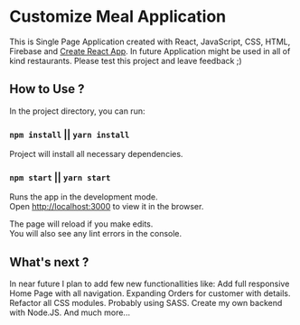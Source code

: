 # Customize Meal Application

This is Single Page Application created with React, JavaScript, CSS, HTML, Firebase and [Create React App](https://github.com/facebookincubator/create-react-app). 
In future Application might be used in all of kind restaurants.
Please test this project and leave feedback ;)



## How to Use ?

In the project directory, you can run:

### `npm install` || `yarn install`

Project will install all necessary dependencies.

### `npm start` || `yarn start`

Runs the app in the development mode.<br>
Open [http://localhost:3000](http://localhost:3000) to view it in the browser.

The page will reload if you make edits.<br>
You will also see any lint errors in the console.



## What's next ?

In near future I plan to add few new functionallities like: 
Add full responsive Home Page with all navigation.
Expanding Orders for customer with details.
Refactor all CSS modules. Probably using SASS.
Create my own backend with Node.JS.
And much more...
